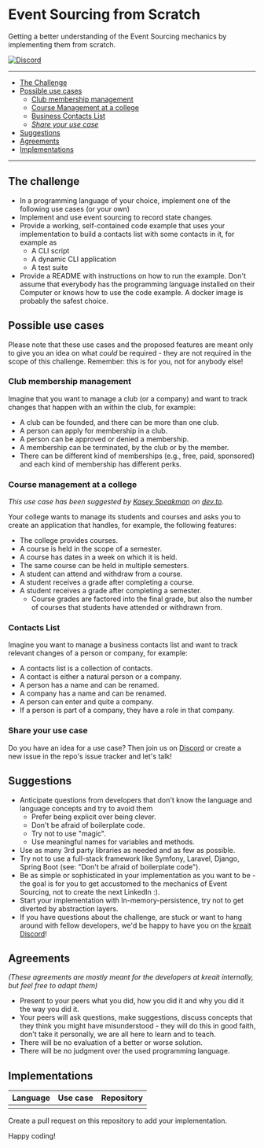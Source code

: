 # Event Sourcing from Scratch

Getting a better understanding of the Event Sourcing mechanics 
by implementing them from scratch.

[![Discord](https://img.shields.io/discord/523866370778333184.svg?color=7289da&logo=discord)](https://discord.gg/TU8qucU)

---

* [The Challenge](#the-challenge)
* [Possible use cases](#possible-use-cases)
  * [Club membership management](#club-membership-management)
  * [Course Management at a college](#course-management-at-a-college)
  * [Business Contacts List](#contacts-list)
  * [_Share your use case_](#share-your-use-case)
* [Suggestions](#suggestions)
* [Agreements](#agreements)
* [Implementations](#implementations)

---

## The challenge

* In a programming language of your choice, implement one of the following
  use cases (or your own)
* Implement and use event sourcing to record state changes.
* Provide a working, self-contained code example that uses your implementation
  to build a contacts list with some contacts in it, for example as
  * A CLI script
  * A dynamic CLI application
  * A test suite
* Provide a README with instructions on how to run the example. Don't 
  assume that everybody has the programming language installed on their 
  Computer or knows how to use the code example. A docker image is probably
  the safest choice.

## Possible use cases

Please note that these use cases and the proposed features are meant only to
give you an idea on what _could_ be required - they are not required in the
scope of this challenge. Remember: this is for you, not for anybody else!

### Club membership management

Imagine that you want to manage a club (or a company) and want to track changes
that happen with an within the club, for example:

* A club can be founded, and there can be more than one club.
* A person can apply for membership in a club.
* A person can be approved or denied a membership.
* A membership can be terminated, by the club or by the member.
* There can be different kind of memberships (e.g., free, paid, sponsored)
  and each kind of membership has different perks.

### Course management at a college

_This use case has been suggested by [Kasey Speakman](https://dev.to/kspeakman)
on [dev.to](https://dev.to/jeromegamez/code-challenge-event-sourcing-1e7d)_.

Your college wants to manage its students and courses and asks you to create an
application that handles, for example, the following features:

* The college provides courses.
* A course is held in the scope of a semester.
* A course has dates in a week on which it is held.
* The same course can be held in multiple semesters.
* A student can attend and withdraw from a course.
* A student receives a grade after completing a course.
* A student receives a grade after completing a semester.
  * Course grades are factored into the final grade, but also the number 
    of courses that students have attended or withdrawn from.

### Contacts List

Imagine you want to manage a business contacts list and want to track relevant
changes of a person or company, for example:

* A contacts list is a collection of contacts.
* A contact is either a natural person or a company.
* A person has a name and can be renamed.
* A company has a name and can be renamed.
* A person can enter and quite a company.
* If a person is part of a company, they have a role in that company.

### Share your use case

Do you have an idea for a use case? Then join us on 
[Discord](https://discord.gg/TU8qucU) or create a new issue in the repo's
issue tracker and let's talk!

## Suggestions

* Anticipate questions from developers that don't know the language and language
  concepts and try to avoid them
  * Prefer being explicit over being clever.
  * Don't be afraid of boilerplate code.
  * Try not to use "magic".
  * Use meaningful names for variables and methods.
* Use as many 3rd party libraries as needed and as few as possible.
* Try not to use a full-stack framework like Symfony, Laravel, Django, 
  Spring Boot (see: "Don't be afraid of boilerplate code").
* Be as simple or sophisticated in your implementation as you want to 
  be - the goal is for you to get accustomed to the mechanics of 
  Event Sourcing, not to create the next LinkedIn :).
* Start your implementation with In-memory-persistence, try not to get 
  diverted by abstraction layers.
* If you have questions about the challenge, are stuck or want to hang
  around with fellow developers, we'd be happy to have you on the 
  [kreait Discord](https://discord.gg/TU8qucU)!

## Agreements

_(These agreements are mostly meant for the developers at kreait internally,
but feel free to adapt them)_

* Present to your peers what you did, how you did it and why you did it
  the way you did it.
* Your peers will ask questions, make suggestions, discuss concepts that they
  think you might have misunderstood - they will do this in good faith, don't 
  take it personally, we are all here to learn and to teach.
* There will be no evaluation of a better or worse solution.
* There will be no judgment over the used programming language.

## Implementations

| Language | Use case | Repository |
| --- | --- | --- |
|   |   |   |

Create a pull request on this repository to add your implementation.

Happy coding!
